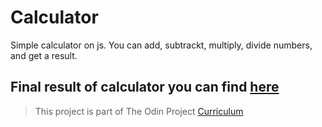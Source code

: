 # Calculator
 Simple calculator on js. You can add, subtrackt, multiply, divide numbers, and get a result.
 
 ## Final result of calculator you can find [here](https://digidr0.github.io/Calculator/)
  > This project is part of The Odin Project [Curriculum](https://www.theodinproject.com/paths/foundations/courses/foundations)
